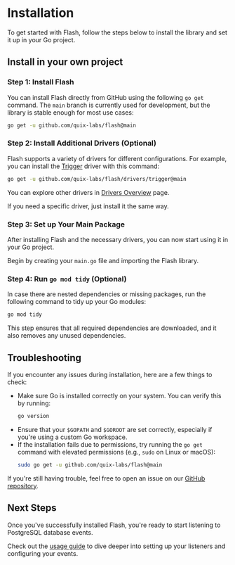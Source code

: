 # Installation

To get started with Flash, follow the steps below to install the library and set it up in your Go project.

## Install in your own project

### Step 1: Install Flash

You can install Flash directly from GitHub using the following `go get` command. The `main` branch is currently used for
development, but the library is stable enough for most use cases:

```bash
go get -u github.com/quix-labs/flash@main
```

### Step 2: Install Additional Drivers (Optional)

Flash supports a variety of drivers for different configurations. For example, you can install
the [Trigger](./drivers/trigger/) driver with this command:

```bash
go get -u github.com/quix-labs/flash/drivers/trigger@main
```

You can explore other drivers in [Drivers Overview](./drivers/) page.

If you need a specific driver, just install it the same way.

### Step 3: Set up Your Main Package

After installing Flash and the necessary drivers, you can now start using it in your Go project.

Begin by creating your `main.go` file and importing the Flash library.

### Step 4: Run `go mod tidy` (Optional)

In case there are nested dependencies or missing packages, run the following command to tidy up your Go modules:

```bash
go mod tidy
```

This step ensures that all required dependencies are downloaded, and it also removes any unused dependencies.

## Troubleshooting

If you encounter any issues during installation, here are a few things to check:

- Make sure Go is installed correctly on your system. You can verify this by running:
    ```bash
    go version
    ```
- Ensure that your `$GOPATH` and `$GOROOT` are set correctly, especially if you're using a custom Go workspace.
- If the installation fails due to permissions, try running the `go get` command with elevated permissions (e.g., `sudo` on Linux or macOS):
    ```bash
    sudo go get -u github.com/quix-labs/flash@main
    ```

If you're still having trouble, feel free to open an issue on our [GitHub repository](https://github.com/quix-labs/flash/issues).


## Next Steps
Once you've successfully installed Flash, you're ready to start listening to PostgreSQL database events.

Check out the [usage guide](./start-listening) to dive deeper into setting up your listeners and configuring your events.